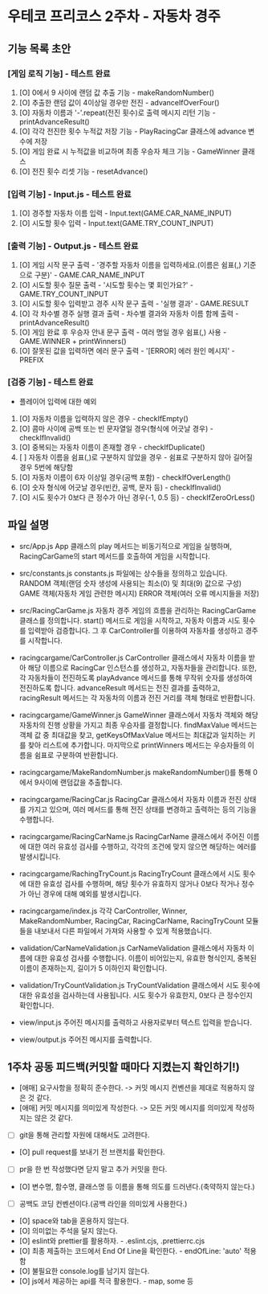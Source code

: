 # 우테코 프리코스 2주차 - 자동차 경주

## 기능 목록 초안

### [게임 로직 기능] - 테스트 완료

1. [O] 0에서 9 사이에 랜덤 값 추출 기능 - makeRandomNumber()
2. [O] 추출한 랜덤 값이 4이상일 경우만 전진 - advanceIfOverFour()
3. [O] 자동차 이름과 '-'.repeat(전진 횟수)로 출력 메시지 리턴 기능 - printAdvanceResult()
4. [O] 각각 전진한 횟수 누적값 저장 기능 - PlayRacingCar 클래스에 advance 변수에 저장
5. [O] 게임 완료 시 누적값을 비교하며 최종 우승자 체크 기능 - GameWinner 클래스
6. [O] 전진 횟수 리셋 기능 - resetAdvance()

### [입력 기능] - Input.js - 테스트 완료

1. [O] 경주할 자동차 이름 입력 - Input.text(GAME.CAR_NAME_INPUT)
2. [O] 시도할 횟수 입력 - Input.text(GAME.TRY_COUNT_INPUT)

### [출력 기능] - Output.js - 테스트 완료

1. [O] 게임 시작 문구 출력 - '경주할 자동차 이름을 입력하세요.(이름은 쉼표(,) 기준으로 구분)' - GAME.CAR_NAME_INPUT
2. [O] 시도할 횟수 질문 출력 - '시도할 횟수는 몇 회인가요?' - GAME.TRY_COUNT_INPUT
3. [O] 시도할 횟수 입력받고 경주 시작 문구 출력 - '실행 결과' - GAME.RESULT
4. [O] 각 차수별 경주 실행 결과 출력 - 차수별 결과와 자동차 이름 함께 출력 - printAdvanceResult()
5. [O] 게임 완료 후 우승자 안내 문구 출력 - 여러 명일 경우 쉼표(,) 사용 - GAME.WINNER + printWinners()
6. [O] 잘못된 값을 입력하면 에러 문구 출력 - '[ERROR] 에러 원인 메시지' - PREFIX

### [검증 기능] - 테스트 완료

- 플레이어 입력에 대한 예외

1. [O] 자동차 이름을 입력하지 않은 경우 - checkIfEmpty()
2. [O] 콤마 사이에 공백 또는 빈 문자열일 경우(형식에 어긋날 경우) - checkIfInvalid()
3. [O] 중복되는 자동차 이름이 존재할 경우 - checkIfDuplicate()
4. [ ] 자동차 이름을 쉼표(,)로 구분하지 않았을 경우 - 쉼표로 구분하지 않아 길어질 경우 5번에 해당함
5. [O] 자동차 이름이 6자 이상일 경우(공백 포함) - checkIfOverLength()
6. [O] 숫자 형식에 어긋날 경우(빈칸, 공백, 문자 등) - checkIfInvalid()
7. [O] 시도 횟수가 0보다 큰 정수가 아닌 경우(-1, 0.5 등) - checkIfZeroOrLess()

## 파일 설명

- src/App.js
  App 클래스의 play 메서드는 비동기적으로 게임을 실행하며, RacingCarGame의 start 메서드를 호출하여 게임을 시작합니다.

- src/constants.js
  constants.js 파일에는 상수들을 정의하고 있습니다.
  RANDOM 객체(랜덤 숫자 생성에 사용되는 최소(0) 및 최대(9) 값으로 구성)
  GAME 객체(자동차 게임 관련한 메시지)
  ERROR 객체(여러 오류 메시지들을 저장)

- src/RacingCarGame.js
  자동차 경주 게임의 흐름을 관리하는 RacingCarGame 클래스를 정의합니다. start() 메서드로 게임을 시작하고, 자동차 이름과 시도 횟수를 입력받아 검증합니다. 그 후 CarController를 이용하여 자동차를 생성하고 경주를 시작합니다.

- racingcargame/CarController.js
  CarController 클래스에서 자동차 이름을 받아 해당 이름으로 RacingCar 인스턴스를 생성하고, 자동차들을 관리합니다. 또한, 각 자동차들이 전진하도록 playAdvance 메서드를 통해 무작위 숫자를 생성하여 전진하도록 합니다. advanceResult 메서드는 전진 결과를 출력하고, racingResult 메서드는 각 자동차의 이름과 전진 거리를 객체 형태로 반환합니다.

- racingcargame/GameWinner.js
  GameWinner 클래스에서 자동차 객체와 해당 자동차의 진행 상황을 가지고 최종 우승자를 결정합니다. findMaxValue 메서드는 객체 값 중 최대값을 찾고, getKeysOfMaxValue 메서드는 최대값과 일치하는 키를 찾아 리스트에 추가합니다. 마지막으로 printWinners 메서드는 우승자들의 이름을 쉼표로 구분하여 반환합니다.

- racingcargame/MakeRandomNumber.js
  makeRandomNumber()를 통해 0에서 9사이에 랜덤값을 추출합니다.

- racingcargame/RacingCar.js
  RacingCar 클래스에서 자동차 이름과 전진 상태를 가지고 있으며, 여러 메서드를 통해 전진 상태를 변경하고 출력하는 등의 기능을 수행합니다.

- racingcargame/RacingCarName.js
  RacingCarName 클래스에서 주어진 이름에 대한 여러 유효성 검사를 수행하고, 각각의 조건에 맞지 않으면 해당하는 에러를 발생시킵니다.

- racingcargame/RachingTryCount.js
  RacingTryCount 클래스에서 시도 횟수에 대한 유효성 검사를 수행하며, 해당 횟수가 유효하지 않거나 0보다 작거나 정수가 아닌 경우에 대해 예외를 발생시킵니다.

- racingcargame/index.js
  각각 CarController, Winner, MakeRandomNumber, RacingCar, RacingCarName, RacingTryCount 모듈들을 내보내서 다른 파일에서 가져와 사용할 수 있게 적용했습니다.

- validation/CarNameValidation.js
  CarNameValidation 클래스에서 자동차 이름에 대한 유효성 검사를 수행합니다.
  이름이 비어있는지, 유효한 형식인지, 중복된 이름이 존재하는지, 길이가 5 이하인지 확인합니다.

- validation/TryCountValidation.js
  TryCountValidation 클래스에서 시도 횟수에 대한 유효성을 검사하는데 사용됩니다.
  시도 횟수가 유효한지, 0보다 큰 정수인지 확인합니다.

- view/input.js
  주어진 메시지를 출력하고 사용자로부터 텍스트 입력을 받습니다.

- view/output.js
  주어진 메시지를 출력합니다.

## 1주차 공동 피드백(커밋할 때마다 지켰는지 확인하기!)

- [애매] 요구사항을 정확히 준수한다. -> 커밋 메시지 컨벤션을 제대로 적용하지 않은 것 같다.
- [애매] 커밋 메시지를 의미있게 작성한다. -> 모든 커밋 메시지를 의미있게 작성하지는 않은 것 같다.
- [ ] git을 통해 관리할 자원에 대해서도 고려한다.
- [O] pull request를 보내기 전 브랜치를 확인한다.
- [ ] pr을 한 번 작성했다면 닫지 말고 추가 커밋을 한다.
- [O] 변수명, 함수명, 클래스명 등 이름을 통해 의도를 드러낸다.(축약하지 않는다.)
- [ ] 공백도 코딩 컨벤션이다.(공백 라인을 의미있게 사용한다.)
- [O] space와 tab을 혼용하지 않는다.
- [O] 의미없는 주석을 달지 않는다.
- [O] eslint와 prettier를 활용하자. - .eslint.cjs, .prettierrc.cjs
- [O] 최종 제출하는 코드에서 End Of Line을 확인한다. - endOfLine: 'auto' 적용함
- [O] 불필요한 console.log를 남기지 않는다.
- [O] js에서 제공하는 api를 적극 활용한다. - map, some 등
